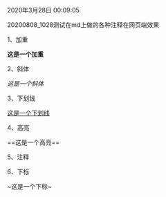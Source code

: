 2020年3月28日 00:09:05

20200808_1028测试在md上做的各种注释在网页端效果

1、加重

**这是一个加重**

2、斜体

*这是一个斜体*

3、下划线

<u>这是一个下划线</u>

4、高亮

==这是一个高亮==

5、注释

<!--这是一个注释-->

<!--这是一个注释-->

<!--这是一个注释-->

6、下标

~这是一个下标~